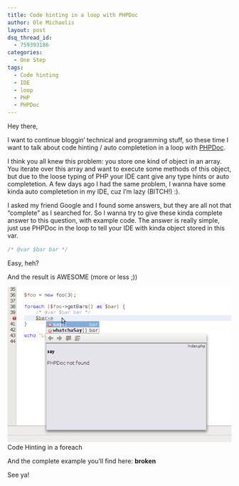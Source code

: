 ```yaml
---
title: Code hinting in a loop with PHPDoc
author: Ole Michaelis
layout: post
dsq_thread_id:
  - 759393186
categories:
  - One Step
tags:
  - Code hinting
  - IDE
  - loop
  - PHP
  - PHPDoc
---
```


Hey there,

I want to continue bloggin’ technical and programming stuff, so these time I want to talk about code hinting / auto completetion in a loop with [PHPDoc][1].

 [1]: http://www.phpdoc.org/

I think you all knew this problem: you store one kind of object in an array. You iterate over this array and want to execute some methods of this object, but due to the loose typing of PHP your IDE cant give any type hints or auto completetion. A few days ago I had the same problem, I wanna have some kinda auto completetion in my IDE, cuz I’m lazy (BITCH!) :).

I asked my friend Google and I found some answers, but they are all not that “complete” as I searched for. So I wanna try to give these kinda complete answer to this question, with example code. The answer is really simple, just use PHPDoc in the loop to tell your IDE with kinda object stored in this var.

```php
/* @var $bar bar */
```

Easy, heh?

And the result is AWESOME (more or less ;))

[![Autocompletetion in a loop!][4]][4]
Code Hinting in a foreach

And the complete example you’ll find here: **broken**

 [4]: /assets/uploads/2010/12/loop_code_suggestion.png

See ya!